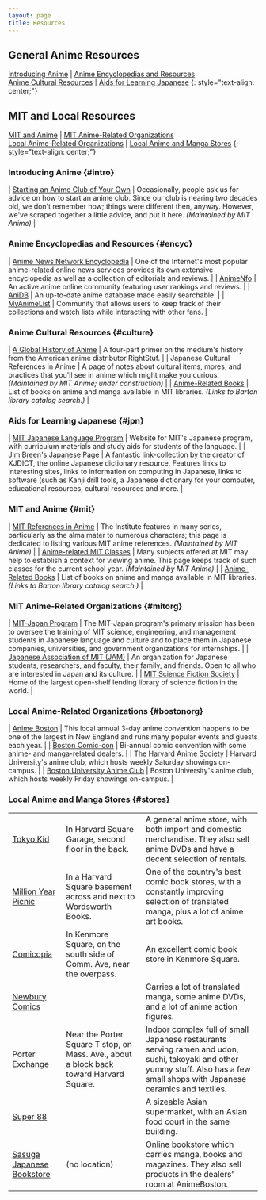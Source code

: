 ```yaml
---
layout: page
title: Resources
---
```


## General Anime Resources
[Introducing Anime](#intro) | [Anime Encyclopedias and Resources](#encyc)
<br/>
[Anime Cultural Resources](#culture) | [Aids for Learning Japanese](#jpn)
{: style="text-align: center;"}

## MIT and Local Resources
[MIT and Anime](#mit) | [MIT Anime-Related Organizations](#mitorg)
<br/>
[Local Anime-Related Organizations](#bostonorg) | [Local Anime and Manga Stores](#stores)
{: style="text-align: center;"}

### Introducing Anime {#intro}

| [Starting an Anime Club of Your Own](start) | Occasionally, people ask us for advice on how to start an anime club. Since our club is nearing two decades old, we don't remember how; things were different then, anyway. However, we've scraped together a little advice, and put it here. *(Maintained by MIT Anime)* |

### Anime Encyclopedias and Resources {#encyc}

| [Anime News Network Encyclopedia](http://www.animenewsnetwork.com/encyclopedia/) | One of the Internet's most popular anime-related online news services provides its own extensive encyclopedia as well as a collection of editorials and reviews. |
| [AnimeNfo](http://www.animenfo.com/)                                             | An active anime online community featuring user rankings and reviews.                                                                                            |
| [AniDB](http://anidb.net/perl-bin/animedb.pl?show=main)                          | An up-to-date anime database made easily searchable.                                                                                                             |
| [MyAnimeList](http://www.myanimelist.net)                                        | Community that allows users to keep track of their collections and watch lists while interacting with other fans.                                                |

### Anime Cultural Resources {#culture}

| [A Global History of Anime](http://www.rightstuf.com/rssite/main/animeResources/globalHistory/part1/)                                                                                                                                                                                                                                                                                                                                                             | A four-part primer on the medium's history from the American anime distributor RightStuf.                                                                         |
| Japanese Cultural References in Anime                                                                                                                                                                                                                                                                                                                                                                                                                             | A page of notes about cultural items, mores, and practices that you'll see in anime which might make you curious. *(Maintained by MIT Anime; under construction)* |
| [Anime-Related Books](http://library.mit.edu/F/SY9LQT4G1URB1X9P1CA3XVKXFIBEKHNLUYP52D7T4FHGJ1AEMR-31936?func=find-a&find_code=WRD&request=anime&request_op=OR&find_code=WRD&request=manga&request_op=AND&find_code=WRD&request=&adjacent=N&filter_code_2=WYR&filter_request_2=&local_base=MIT01PUB&filter_code_4=WLB&filter_request_4=&filter_code_3=WYR&filter_request_3=&filter_code_1=WLG&filter_request_1=&filter_code_5=WCL&filter_request_5=&Search=Search) | List of books on anime and manga available in MIT libraries. *(Links to Barton library catalog search.)*                                                          |

### Aids for Learning Japanese {#jpn}

| [MIT Japanese Language Program](http://web.mit.edu/21f.500/www/)              | Website for MIT's Japanese program, with curriculum materials and study aids for students of the language.                                                                                                                                                                                                                    |
| [Jim Breen's Japanese Page](http://www.csse.monash.edu.au/~jwb/japanese.html) | A fantastic link-collection by the creator of XJDICT, the online Japanese dictionary resource. Features links to interesting sites, links to information on computing in Japanese, links to software (such as Kanji drill tools, a Japanese dictionary for your computer, educational resources, cultural resources and more. |

### MIT and Anime {#mit}

| [MIT References in Anime](mit_in_anime)                                                                                                                                                                                                                                                                                                                                                                                                                       | The Institute features in many series, particularly as the alma mater to numerous characters; this page is dedicated to listing various MIT anime references. *(Maintained by MIT Anime)* |
| [Anime-related MIT Classes](classes)                                                                                                                                                                                                                                                                                                                                                                                                                          | Many subjects offered at MIT may help to establish a context for viewing anime. This page keeps track of such classes for the current school year. *(Maintained by MIT Anime)*            |
| [Anime-Related Books](http://library.mit.edu/F/SY9LQT4G1URB1X9P1CA3XVKXFIBEKHNLUYP52D7T4FHGJ1AEMR-31936?func=find-a&find_code=WRD&request=anime&request_op=OR&find_code=WRD&request=manga&request_op=AND&find_code=WRD&request=&adjacent=N&filter_code_2=WYR&filter_request_2=&local_base=MIT01PUB&filter_code_4=WLB&filter_request_4=&filter_code_3=WYR&filter_request_3=&filter_code_1=WLG&filter_request_1=&filter_code_5=WCL&filter_request_5=&Search=Search) | List of books on anime and manga available in MIT libraries. *(Links to Barton library catalog search.)*                                                                                  |

### MIT Anime-Related Organizations {#mitorg}

| [MIT-Japan Program](http://web.mit.edu/mit-japan/www/)      | The MIT-Japan program's primary mission has been to oversee the training of MIT science, engineering, and management students in Japanese language and culture and to place them in Japanese companies, universities, and government organizations for internships. |
| [Japanese Association of MIT (JAM)](http://web.mit.edu/jam) | An organization for Japanese students, researchers, and faculty, their family, and friends. Open to all who are interested in Japan and its culture.                                                                                                                |
| [MIT Science Fiction Society](http://web.mit.edu/mitsfs/)   | Home of the largest open-shelf lending library of science fiction in the world.                                                                                                                                                                                     |

### Local Anime-Related Organizations {#bostonorg}

| [Anime Boston](http://www.animeboston.com)                      | This local annual 3-day anime convention happens to be one of the largest in New England and runs many popular events and guests each year. |
| [Boston Comic-con](http://www.bostoncomiccon.com)               | Bi-annual comic convention with some anime- and manga-related dealers.                                                                      |
| [The Harvard Anime Society](http://www.hcs.harvard.edu/~anime/) | Harvard University's anime club, which hosts weekly Saturday showings on-campus.                                                            |
| [Boston University Anime Club](http://people.bu.edu/buanime/)   | Boston University's anime club, which hosts weekly Friday showings on-campus.                                                               |

### Local Anime and Manga Stores {#stores}

<table>
  <tbody>
    <tr class="odd">
      <td>
        <a href="http://www.tokyokid.com/">Tokyo Kid</a>
      </td>
      <td>In Harvard Square Garage, second floor in the back.</td>
      <td>A general anime store, with both import and domestic merchandise. They also sell anime DVDs and have a decent selection of rentals.</td>
    </tr>
    <tr class="even">
      <td>
        <a href="http://themillionyearpicnic.com/">Million Year Picnic</a>
      </td>
      <td>In a Harvard Square basement across and next to Wordsworth Books.</td>
      <td>One of the country's best comic book stores, with a constantly improving selection of translated manga, plus a lot of anime art books.</td>
    </tr>
    <tr class="odd">
      <td>
        <a href="http://www.comicopia.com/">Comicopia</a>
      </td>
      <td>In Kenmore Square, on the south side of Comm. Ave, near the overpass.</td>
      <td>An excellent comic book store in Kenmore Square.</td>
    </tr>
    <tr class="even">
      <td>
        <a href="http://www.newbury.com/">Newbury Comics</a>
      </td>
      <td/>
      <td>Carries a lot of translated manga, some anime DVDs, and a lot of anime action figures.</td>
    </tr>
    <tr class="odd">
      <td>Porter Exchange</td>
      <td>Near the Porter Square T stop, on Mass. Ave., about a block back toward Harvard Square.</td>
      <td>Indoor complex full of small Japanese restaurants serving ramen and udon, sushi, takoyaki and other yummy stuff. Also has a few small shops with Japanese ceramics and textiles.</td>
    </tr>
    <tr class="even">
      <td>
        <a href="http://www.super88market.com/">Super 88</a>
      </td>
      <td>&#xA0;</td>
      <td>A sizeable Asian supermarket, with an Asian food court in the same building.</td>
    </tr>
    <tr class="odd">
      <td>
        <a href="http://www.sasugabooks.com/">Sasuga Japanese Bookstore</a>
      </td>
      <td>(no location)</td>
      <td>Online bookstore which carries manga, books and magazines. They also sell products in the dealers' room at AnimeBoston.</td>
    </tr>
  </tbody>
</table>

